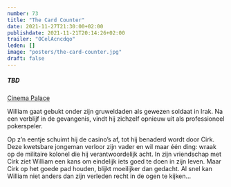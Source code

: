 ```yaml
---
number: 73
title: "The Card Counter"
date: 2021-11-27T21:30:00+02:00
publishdate: 2021-11-21T20:14:26+02:00
trailer: "OCelAcncdqo"
leden: []
image: "posters/the-card-counter.jpg"
draft: false
---
```


##### TBD

[Cinema Palace](https://cinema-palace.be/nl/film/card-counter)

William gaat gebukt onder zijn gruweldaden als gewezen soldaat in Irak. 
Na een verblijf in de gevangenis, vindt hij zichzelf opnieuw uit als professioneel pokerspeler. 
<!--more-->
Op z’n eentje schuimt hij de casino’s af, tot hij benaderd wordt door Cirk.
Deze kwetsbare jongeman verloor zijn vader en wil maar één ding: wraak op de militaire kolonel
die hij verantwoordelijk acht. In zijn vriendschap met Cirk ziet William een kans om eindelijk
iets goed te doen in zijn leven. Maar Cirk op het goede pad houden, blijkt moeilijker dan gedacht.
Al snel kan William niet anders dan zijn verleden recht in de ogen te kijken…
